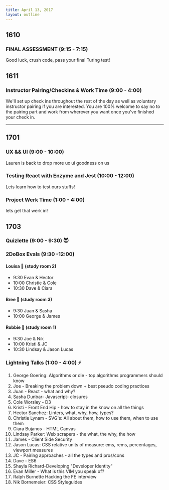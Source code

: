 ```yaml
---
title: April 13, 2017
layout: outline
---
```


## 1610

### FINAL ASSESSMENT (9:15 - 7:15)
Good luck, crush code, pass your final Turing test!

## 1611

### Instructor Pairing/Checkins & Work Time (9:00 - 4:00)
We'll set up check ins throughout the rest of the day as well as voluntary instructor pairing if you are interested. You are 100% welcome to say no to the pairing part and work from wherever you want once you've finished your check in.  

-----------------------------------------------

## 1701

### UX && UI (9:00 - 10:00)

Lauren is back to drop more ux ui goodness on us

### Testing React with Enzyme and Jest (10:00 - 12:00)

Lets learn how to test ours stuffs!

### Project Werk Time (1:00 - 4:00)

lets get that werk in!


## 1703

### Quizlette (9:00 - 9:30) :smiling_imp:

### 2DoBox Evals (9:30 -12:00)

#### Louisa :see_no_evil: (study room 2)

- 9:30 Evan & Hector
- 10:00 Christie & Cole
- 10:30 Dave & Ciara

#### Bree :hear_no_evil: (study room 3)

- 9:30 Juan & Sasha
- 10:00 George & James

#### Robbie :speak_no_evil: (study room 1)

- 9:30 Joe & Nik
- 10:00 Kristi & JC
- 10:30 Lindsay & Jason Lucas

### Lightning Talks (1:00 - 4:00) :zap:

1. George Goering: Algorithms or die - top algorithms programmers should know
2. Joe - Breaking the problem down + best pseudo coding practices
3. Juan - React - what and why?
4. Sasha Dunbar- Javascript- closures
5. Cole Worsley - D3
6. Kristi - Front End Hip - how to stay in the know on all the things
7. Hector Sanchez: Linters, what, why, how, types?
8. Christie Lynam - SVG's: All about them, how to use them, when to use them
9. Ciara Bujanos - HTML Canvas
10. Lindsay Parker: Web scrapers - the what, the why, the how
11. James - Client Side Security
12. Jason Lucas: CSS relative units of measure: ems, rems, percentages, viewport measures
13. JC - Pairing approaches - all the types and pros/cons
14. Dave - ES6
15. Shayla Richard-Developing "Developer Identity"
16. Evan Miller - What is this VIM you speak of?
17. Ralph Burnette Hacking the FE interview
18. Nik Bornemeier:  CSS Styleguides
